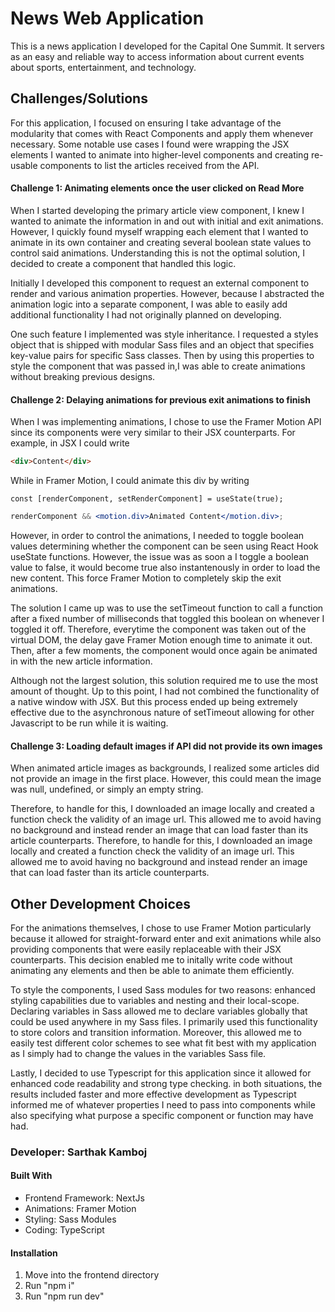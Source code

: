 <h1>News Web Application</h1>
This is a news application I developed for the Capital One Summit. It servers as an easy and reliable way to access information about current events about sports, entertainment, and technology.

<h2>Challenges/Solutions</h2>
<p>
For this application, I focused on ensuring I take advantage of the modularity that comes with React Components and apply them whenever necessary. Some notable use cases I found were wrapping the JSX elements I wanted to animate into higher-level components and creating re-usable components to list the articles received from the API. 
</p>

<h4>Challenge 1: Animating elements once the user clicked on Read More</h4>
<p>
    When I started developing the primary article view component, I knew I wanted to animate the information in and out with initial and exit animations. However, I quickly found myself wrapping each element that I wanted to animate in its own container and creating several boolean state values to control said animations. Understanding this is not the optimal solution, I decided to create a component that handled this logic.
</p>

<p>
    Initially I developed this component to request an external component to render and various animation properties. However, because I abstracted the animation logic into a separate component, I was able to easily add additional functionality I had not originally planned on developing.
</p>

<p>
    One such feature I implemented was style inheritance. I requested a styles object that is shipped with modular Sass files and an object that specifies key-value pairs for specific Sass classes. Then by using this properties to style the component that was passed in,I was able to create animations without breaking previous designs.
</p>

<h4>Challenge 2: Delaying animations for previous exit animations to finish</h4>
<p>
    When I was implementing animations, I chose to use the Framer Motion API since its components were very similar to their JSX counterparts. For example, in JSX I could write
</p>
    
```html
<div>Content</div>
```

<p>
    While in Framer Motion, I could animate this div by writing
</p>

```tsx
const [renderComponent, setRenderComponent] = useState(true);
```

```jsx
renderComponent && <motion.div>Animated Content</motion.div>;
```

<p>
    However, in order to control the animations, I needed to toggle boolean values determining whether the component can be seen using React Hook useState functions. However, the issue was as soon a I toggle a boolean value to false, it would become true also instantenously in order to load the new content. This force Framer Motion to completely skip the exit animations.
</p>

<p>
    The solution I came up was to use the setTimeout function to call a function after a fixed number of milliseconds that toggled this boolean on whenever I toggled it off. Therefore, everytime the component was taken out of the virtual DOM, the delay gave Framer Motion enough time to animate it out. Then, after a few moments, the component would once again be animated in with the new article information.
</p>

<p>
    Although not the largest solution, this solution required me to use the most amount of thought. Up to this point, I had not combined the functionality of a native window with JSX. But this process ended up being extremely effective due to the asynchronous nature of setTimeout allowing for other Javascript to be run while it is waiting.
</p>

<h4>Challenge 3: Loading default images if API did not provide its own images</h4>
<p>
    When animated article images as backgrounds, I realized some articles did not provide an image in the first place. However, this could mean the image was null, undefined, or simply an empty string. 
</p>
    
<p>
    Therefore, to handle for this, I downloaded an image locally and created a function check the validity of an image url. This allowed me to avoid having no background and instead render an image that can load faster than its article counterparts.
    Therefore, to handle for this, I downloaded an image locally and created a function check the validity of an image url. This allowed me to avoid having no background and instead render an image that can load faster than its article counterparts.
</p>

<h2>Other Development Choices</h2>

For the animations themselves, I chose to use Framer Motion particularly because it allowed for straight-forward enter and exit animations while also providing components that were easily replaceable with their JSX counterparts. This decision enabled me to initally write code without animating any elements and then be able to animate them efficiently. <br />

To style the components, I used Sass modules for two reasons: enhanced styling capabilities due to variables and nesting and their local-scope. Declaring variables in Sass allowed me to declare variables globally that could be used anywhere in my Sass files. I primarily used this functionality to store colors and transition information. Moreover, this allowed me to easily test different color schemes to see what fit best with my application as I simply had to change the values in the variables Sass file. <br />

Lastly, I decided to use Typescript for this application since it allowed for enhanced code readability and strong type checking. in both situations, the results included faster and more effective development as Typescript informed me of whatever properties I need to pass into components while also specifying what purpose a specific component or function may have had. <br />

<h3>Developer: Sarthak Kamboj</h3>
<h4>Built With</h4>
<ul>
    <li>Frontend Framework: NextJs</li>
    <li>Animations: Framer Motion</li>
    <li>Styling: Sass Modules</li>
    <li>Coding: TypeScript</li>
</ul>

<h4>Installation</h4>
<ol>
    <li>Move into the frontend directory</li>
    <li>Run "npm i"</li>
    <li>Run "npm run dev"</li>
</ol>
